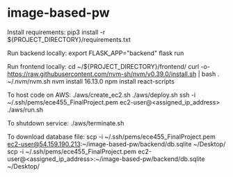 # image-based-pw

Install requirements:
  pip3 install -r ${PROJECT_DIRECTORY}/requirements.txt

Run backend locally:
  export FLASK_APP="backend"
  flask run

Run frontend locally:
  cd  ~/${PROJECT_DIRECTORY}/frontend/
  curl -o- https://raw.githubusercontent.com/nvm-sh/nvm/v0.39.0/install.sh | bash
  . ~/.nvm/nvm.sh
  nvm install 16.13.0
  npm install react-scripts

To host code on AWS:
  ./aws/create_ec2.sh
  ./aws/deploy.sh
  ssh -i ~/.ssh/pems/ece455_FinalProject.pem ec2-user@<assigned_ip_address>
  ./aws/run.sh

To shutdown service:
  ./aws/terminate.sh

To download database file:
  scp -i ~/.ssh/pems/ece455_FinalProject.pem ec2-user@54.159.190.213:~/image-based-pw/backend/db.sqlite ~/Desktop/
  scp -i ~/.ssh/pems/ece455_FinalProject.pem ec2-user@<assigned_ip_address>:~/image-based-pw/backend/db.sqlite ~/Desktop/
